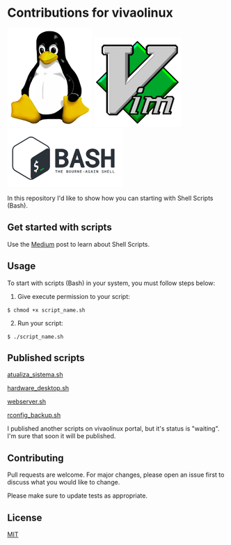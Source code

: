 # Contributions for vivaolinux

![mascote](https://github.com/amaurybsouza/vivaolinux-contributions/blob/master/scripts(bash)/linux.png) ![vim](https://github.com/amaurybsouza/vivaolinux-contributions/blob/master/scripts(bash)/vim.png) ![bash](https://github.com/amaurybsouza/vivaolinux-contributions/blob/master/scripts(bash)/bash.png)

In this repository I'd like to show how you can starting with Shell Scripts (Bash). 

## Get started with scripts

Use the [Medium](https://medium.com/@amaurybsouza/automa%C3%A7%C3%A3o-com-shell-script-9af0457601c3) post to learn about Shell Scripts.  


## Usage

To start with scripts (Bash) in your system, you must follow steps below:

1) Give execute permission to your script:
```
$ chmod +x script_name.sh 
```
2) Run your script:  

```  
$ ./script_name.sh
```

## Published scripts

[atualiza_sistema.sh](https://www.vivaolinux.com.br/script/Atualizar-Sistema-Ubuntu)

[hardware_desktop.sh](https://www.vivaolinux.com.br/script/Gerenciamento-de-software-e-hardware-de-desktop)

[webserver.sh](https://www.vivaolinux.com.br/script/Instalacao-do-LAMP-no-Linux-Ubuntu)

[rconfig_backup.sh](https://www.vivaolinux.com.br/script/Limpeza-dos-dados-do-rConfig-ferramenta-open-source-de-gerenciamento-de-configuracao)

I published another scripts on vivaolinux portal, but it's status is "waiting". I'm sure that soon it will be published.


## Contributing
Pull requests are welcome. For major changes, please open an issue first to discuss what you would like to change.

Please make sure to update tests as appropriate.

## License
[MIT](https://choosealicense.com/licenses/mit/)
